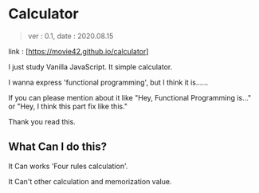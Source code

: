 # Calculator

> ver : 0.1, date : 2020.08.15

link : [https://movie42.github.io/calculator]

I just study Vanilla JavaScript.
It simple calculator.

I wanna express 'functional programming', but I think it is......

If you can please mention about it like "Hey, Functional Programming is..." or "Hey,
I think this part fix like this."

Thank you read this.

## What Can I do this?

It Can works 'Four rules calculation'.

It Can't other calculation and memorization value.
